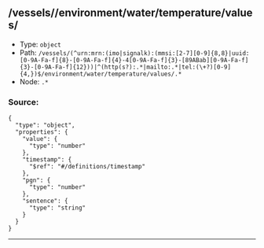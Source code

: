 ## /vessels/<RegExp>/environment/water/temperature/values/<RegExp>

* Type: `object`
* Path: `/vessels/(^urn:mrn:(imo|signalk):(mmsi:[2-7][0-9]{8,8}|uuid:[0-9A-Fa-f]{8}-[0-9A-Fa-f]{4}-4[0-9A-Fa-f]{3}-[89ABab][0-9A-Fa-f]{3}-[0-9A-Fa-f]{12}))|^(http(s?):.*|mailto:.*|tel:(\+?)[0-9]{4,})$/environment/water/temperature/values/.*`
* Node: `.*`

### Source:
```
{
  "type": "object",
  "properties": {
    "value": {
      "type": "number"
    },
    "timestamp": {
      "$ref": "#/definitions/timestamp"
    },
    "pgn": {
      "type": "number"
    },
    "sentence": {
      "type": "string"
    }
  }
}
```

---

